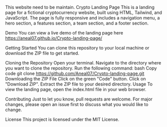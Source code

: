 This website need to be maintain.
Crypto Landing Page
This is a landing page for a fictional cryptocurrency website, built using HTML, Tailwind, and JavaScript. The page is fully responsive and includes a navigation menu, a hero section, a features section, a team section, and a footer section.

Demo
You can view a live demo of the landing page here
https://aneal07.github.io/Crypto-landing-page/

Getting Started
You can clone this repository to your local machine or download the ZIP file to get started.

Cloning the Repository
Open your terminal.
Navigate to the directory where you want to clone the repository.
Run the following command:
bash
Copy code
git clone https://github.com/Aneal07/Crypto-landing-page.git
Downloading the ZIP File
Click on the green "Code" button.
Click on "Download ZIP".
Extract the ZIP file to your desired directory.
Usage
To view the landing page, open the index.html file in your web browser.

Contributing
Just to let you know, pull requests are welcome. For major changes, please open an issue first to discuss what you would like to change.



License
This project is licensed under the MIT License.

